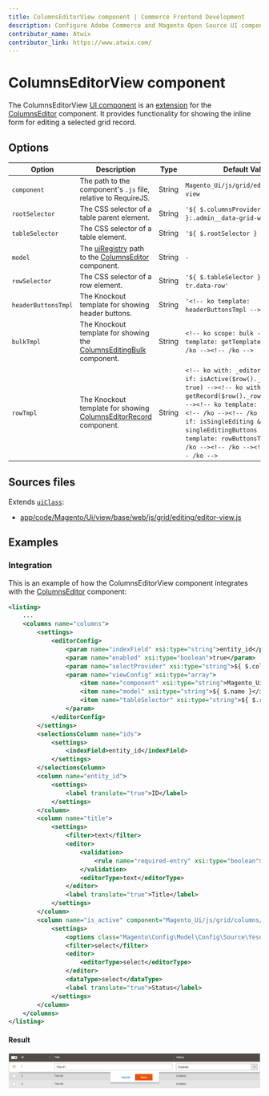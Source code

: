 ```yaml
---
title: ColumnsEditorView component | Commerce Frontend Development
description: Configure Adobe Commerce and Magento Open Source UI components and integrate them with other components.
contributor_name: Atwix
contributor_link: https://www.atwix.com/
---
```


# ColumnsEditorView component

The ColumnsEditorView [UI component](https://glossary.magento.com/ui-component) is an [extension](https://glossary.magento.com/extension) for the [ColumnsEditor](columns-editor.md) component. It provides functionality for showing the inline form for editing a selected grid record.

## Options

| Option | Description | Type | Default Value |
| --- | --- | --- | --- |
| `component` | The path to the component's `.js` file, relative to RequireJS. | String | `Magento_Ui/js/grid/editing/editor-view` |
| `rootSelector` | The CSS selector of a table parent element. | String | `'${ $.columnsProvider }:.admin__data-grid-wrap'` |
| `tableSelector` | The CSS selector of a table element. | String | `'${ $.rootSelector } -> table'` |
| `model` | The [uiRegistry](concepts/registry.md) path to the [ColumnsEditor](columns-editor.md) component. | String | `-` |
| `rowSelector` | The CSS selector of a row element. | String | `'${ $.tableSelector } tbody tr.data-row'` |
| `headerButtonsTmpl` | The Knockout template for showing header buttons. | String | `'<!-- ko template: headerButtonsTmpl --><!-- /ko -->'` |
| `bulkTmpl` | The Knockout template for showing the [ColumnsEditingBulk](columns-editing-bulk.md) component. | String | `<!-- ko scope: bulk --><!-- ko template: getTemplate() --><!-- /ko --><!-- /ko -->` |
| `rowTmpl` | The Knockout template for showing [ColumnsEditorRecord](columns-editor-record.md) component. | String | `<!-- ko with: _editor --><!-- ko if: isActive($row()._rowIndex, true) --><!-- ko with: getRecord($row()._rowIndex, true) --><!-- ko template: rowTmpl --><!-- /ko --><!-- /ko --><!-- ko if: isSingleEditing && singleEditingButtons --><!-- ko template: rowButtonsTmpl --><!-- /ko --><!-- /ko --><!-- /ko --><!-- /ko -->` |

## Sources files

Extends [`uiClass`](concepts/class.md):

-  [app/code/Magento/Ui/view/base/web/js/grid/editing/editor-view.js](https://github.com/magento/magento2/blob/2.4/app/code/Magento/Ui/view/base/web/js/grid/editing/editor-view.js)

## Examples

### Integration

This is an example of how the ColumnsEditorView component integrates with the [ColumnsEditor](columns-editor.md) component:

```xml
<listing>
    ...
    <columns name="columns">
        <settings>
            <editorConfig>
                <param name="indexField" xsi:type="string">entity_id</param>
                <param name="enabled" xsi:type="boolean">true</param>
                <param name="selectProvider" xsi:type="string">${ $.columnsProvider }.ids</param>
                <param name="viewConfig" xsi:type="array">
                    <item name="component" xsi:type="string">Magento_Ui/js/grid/editing/record</item>
                    <item name="model" xsi:type="string">${ $.name }</item>
                    <item name="tableSelector" xsi:type="string">${ $.rootSelector } -> table</item>
                </param>
            </editorConfig>
        </settings>
        <selectionsColumn name="ids">
            <settings>
                <indexField>entity_id</indexField>
            </settings>
        </selectionsColumn>
        <column name="entity_id">
            <settings>
                <label translate="true">ID</label>
            </settings>
        </column>
        <column name="title">
            <settings>
                <filter>text</filter>
                <editor>
                    <validation>
                        <rule name="required-entry" xsi:type="boolean">true</rule>
                    </validation>
                    <editorType>text</editorType>
                </editor>
                <label translate="true">Title</label>
            </settings>
        </column>
        <column name="is_active" component="Magento_Ui/js/grid/columns/select">
            <settings>
                <options class="Magento\Config\Model\Config\Source\Yesno"/>
                <filter>select</filter>
                <editor>
                    <editorType>select</editorType>
                </editor>
                <dataType>select</dataType>
                <label translate="true">Status</label>
            </settings>
        </column>
    </columns>
</listing>
```

#### Result

![ColumnsEditorView Component example](../_images/ui-components/ui-columns-editor-view-result.png)
